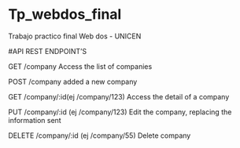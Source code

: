 # Tp_webdos_final
Trabajo practico final Web dos - UNICEN

#API REST ENDPOINT’S

GET /company
Access the list of companies

POST /company
added a new company

GET /company/:id(ej /company/123)
Access the detail of a company

PUT /company/:id (ej /company/123)
Edit the company, replacing the information sent

DELETE /company/:id (ej /company/55)
Delete company
